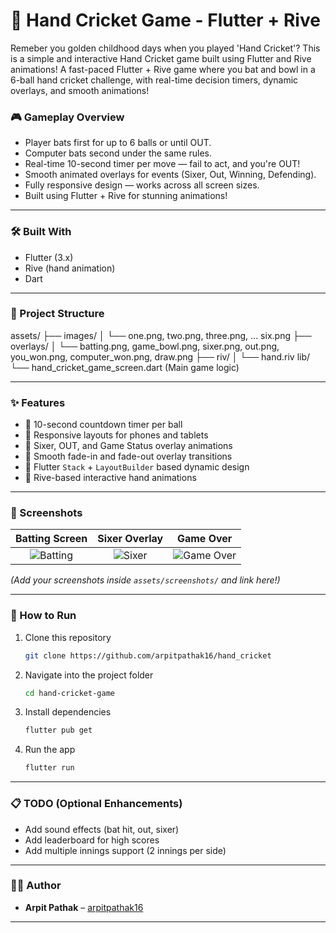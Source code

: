 # 🏏 Hand Cricket Game - Flutter + Rive

Remeber you golden childhood days when you played 'Hand Cricket'?
This is a simple and interactive Hand Cricket game built using Flutter and Rive animations!
A fast-paced Flutter + Rive game where you bat and bowl in a 6-ball hand cricket challenge, with real-time decision timers, dynamic overlays, and smooth animations!

### 🎮 Gameplay Overview

- Player bats first for up to 6 balls or until OUT.
- Computer bats second under the same rules.
- Real-time 10-second timer per move — fail to act, and you're OUT!
- Smooth animated overlays for events (Sixer, Out, Winning, Defending).
- Fully responsive design — works across all screen sizes.
- Built using Flutter + Rive for stunning animations!

---

### 🛠️ Built With

- Flutter (3.x)
- Rive (hand animation)
- Dart

---

### 📂 Project Structure

assets/ ├── images/ │ └── one.png, two.png, three.png, ... six.png ├── overlays/ │ └── batting.png, game_bowl.png, sixer.png, out.png, you_won.png, computer_won.png, draw.png ├── riv/ │ └── hand.riv lib/ └── hand_cricket_game_screen.dart (Main game logic)


---

### ✨ Features

- 🎯 10-second countdown timer per ball
- 🎯 Responsive layouts for phones and tablets
- 🎯 Sixer, OUT, and Game Status overlay animations
- 🎯 Smooth fade-in and fade-out overlay transitions
- 🎯 Flutter `Stack` + `LayoutBuilder` based dynamic design
- 🎯 Rive-based interactive hand animations

---

### 📸 Screenshots

| Batting Screen | Sixer Overlay | Game Over |
|:--------------:|:-------------:|:---------:|
| ![Batting](assets/screenshots/batting.png) | ![Sixer](assets/screenshots/sixer.png) | ![Game Over](assets/screenshots/gameover.png) |

*(Add your screenshots inside `assets/screenshots/` and link here!)*

---

### 🚀 How to Run

1. Clone this repository
    ```bash
    git clone https://github.com/arpitpathak16/hand_cricket
    ```
2. Navigate into the project folder
    ```bash
    cd hand-cricket-game
    ```
3. Install dependencies
    ```bash
    flutter pub get
    ```
4. Run the app
    ```bash
    flutter run
    ```

---

### 📋 TODO (Optional Enhancements)

- Add sound effects (bat hit, out, sixer)
- Add leaderboard for high scores
- Add multiple innings support (2 innings per side)

---

### 👨‍💻 Author

- **Arpit Pathak** – [arpitpathak16](https://github.com/arpitpathak16)

---
